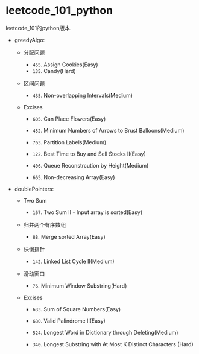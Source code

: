 # leetcode_101_python

leetcode_101的python版本.

- greedyAlgo:
    - 分配问题
        - `455`. Assign Cookies(Easy)
        - `135`. Candy(Hard)

    - 区间问题
        - `435`. Non-overlapping Intervals(Medium)

    - Excises
        - `605`. Can Place Flowers(Easy)
        - `452`. Minimum Numbers of Arrows to Brust Balloons(Medium)
        - `763`. Partition Labels(Medium)
        - `122`. Best Time to Buy and Sell Stocks II(Easy)

        - `406`. Queue Reconstrcution by Height(Medium)
        - `665`. Non-decreasing Array(Easy)

- doublePointers:
    - Two Sum
        - `167`. Two Sum II - Input array is sorted(Easy)

    - 归并两个有序数组
        - `88`. Merge sorted Array(Easy)

    - 快慢指针
        - `142`. Linked List Cycle II(Medium)

    - 滑动窗口
        - `76`. Minimum Window Substring(Hard)

    - Excises
        - `633`. Sum of Square Numbers(Easy)
        - `680`. Valid Palindrome II(Easy)
        - `524`. Longest Word in Dictionary through Deleting(Medium)

        - `340`. Longest Substring with At Most K Distinct Characters (Hard)
    
